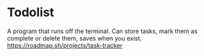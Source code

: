 # Todolist
 A program that runs off the terminal. Can store tasks, mark them as complete or delete them, saves when you exist.
 https://roadmap.sh/projects/task-tracker
